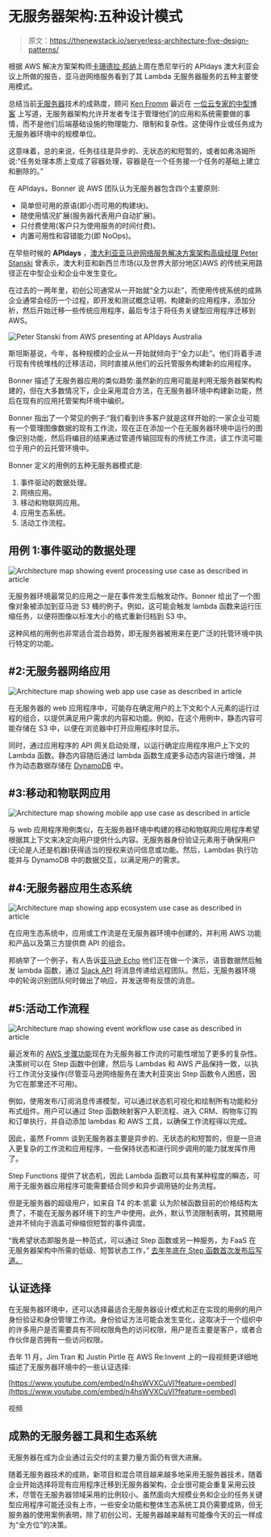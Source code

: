 # 无服务器架构:五种设计模式

> 原文：<https://thenewstack.io/serverless-architecture-five-design-patterns/>

根据 AWS 解决方案架构师[卡珊德拉·邦纳](https://www.linkedin.com/in/cassandralbonner/)上周在悉尼举行的 APIdays 澳大利亚会议上所做的报告，亚马逊网络服务看到了其 Lambda 无服务器服务的五种主要使用模式。

总结当前[无服务器](/category/serverless/)技术的成熟度，顾问 [Ken Fromm](https://twitter.com/frommww) 最近在 [一位云专家的中型博客](https://read.acloud.guru/thinking-serverless-how-new-approaches-address-modern-data-processing-needs-part-1-af6a158a3af1#.cwr6goc32) 上写道，无服务器架构允许开发者专注于管理他们的应用和系统需要做的事情，而不是他们后端基础设施的物理能力、限制和复杂性。这使得作业或任务成为无服务器环境中的规模单位。

这意味着，总的来说，任务往往是异步的、无状态的和短暂的，或者如弗洛姆所说:“任务处理本质上变成了容器处理，容器是在一个任务接一个任务的基础上建立和删除的。”

在 APIdays，Bonner 说 AWS 团队认为无服务器包含四个主要原则:

*   简单但可用的原语(即小而可用的构建块)。
*   随使用情况扩展(服务器代表用户自动扩展)。
*   只付费使用(客户只为使用服务的时间付费)。
*   内置可用性和容错能力(即 NoOps)。

在早些时候的 **APIdays** ，[澳大利亚亚马逊网络服务解决方案架构高级经理 Peter Stanski](https://twitter.com/pstanski) 曾表示，澳大利亚和新西兰市场(以及世界大部分地区)AWS 的传统采用路径正在中型企业和企业中发生变化。

在过去的一两年里，初创公司通常从一开始就“全力以赴”，而使用传统系统的成熟企业通常会经历一个过程，即开发和测试概念证明，构建新的应用程序，添加分析，然后开始迁移一些传统应用程序，最后专注于将任务关键型应用程序迁移到 AWS。

![Peter Stanski from AWS presenting at APIdays Australia](img/4ac4ce5ae3453f32e6934325f431da8f.png)

斯坦斯基说，今年，各种规模的企业从一开始就倾向于“全力以赴”。他们将着手进行现有传统堆栈的迁移活动，同时直接从他们的云托管服务构建新的应用程序。

Bonner 描述了无服务器应用的类似趋势:虽然新的应用可能是利用无服务器架构构建的，但在大多数情况下，企业采用混合方法，在无服务器环境中构建新功能，然后在现有的应用托管架构环境中编织。

Bonner 指出了一个常见的例子:“我们看到许多客户就是这样开始的:一家企业可能有一个管理图像数据的现有工作流，现在正在添加一个在无服务器环境中运行的图像识别功能，然后将编目的结果通过管道传输回现有的传统工作流，该工作流可能位于用户的云托管环境中。

Bonner 定义的用例的五种无服务器模式是:

1.  事件驱动的数据处理。
2.  网络应用。
3.  移动和物联网应用。
4.  应用生态系统。
5.  活动工作流程。

## 用例 1:事件驱动的数据处理

![Architecture map showing event processing use case as described in article](img/045220748eadaf6bff3a9a6b6e1ae8d9.png)

无服务器环境最常见的应用之一是在事件发生后触发动作。Bonner 给出了一个图像对象被添加到亚马逊 S3 桶的例子。例如，这可能会触发 lambda 函数来运行压缩任务，以便将图像以标准大小的格式重新归档到 S3 中。

这种风格的用例也非常适合混合趋势，即无服务器被用来在更广泛的托管环境中执行特定的功能。

## #2:无服务器网络应用

![Architecture map showing web app use case as described in article](img/08fe11b3b63ff237369f4c95b8aa41d0.png)

在无服务器的 web 应用程序中，可能存在确定用户的上下文和个人元素的运行过程的组合，以提供满足用户需求的内容和功能。例如，在这个用例中，静态内容可能存储在 S3 中，以便在浏览器中打开应用程序时显示。

同时，通过应用程序的 API 网关启动处理，以运行确定应用程序用户上下文的 Lambda 函数。静态内容随后通过 lambda 函数生成更多动态内容进行增强，并作为动态数据存储在 [DynamoDB](https://aws.amazon.com/dynamodb/) 中。

## #3:移动和物联网应用

![Architecture map showing mobile app use case as described in article](img/28ad7d5e8921d85e95e8fac7b38ee115.png)

与 web 应用程序用例类似，在无服务器环境中构建的移动和物联网应用程序希望根据其上下文来决定向用户提供什么内容。无服务器身份验证元素用于确保用户(无论是人还是机器)获得适当的授权来访问信息或功能。然后，Lambdas 执行功能并与 DynamoDB 中的数据交互，以满足用户的需求。

## #4:无服务器应用生态系统

![Architecture map showing app ecosystem use case as described in article](img/c73abee6f36df07d4155219287a6d8e1.png)

在应用生态系统中，应用或工作流是在无服务器环境中创建的，并利用 AWS 功能和产品以及第三方提供商 API 的组合。

邦纳举了一个例子，有人告诉[亚马逊 Echo](https://www.amazon.com/Amazon-Echo-Bluetooth-Speaker-with-WiFi-Alexa/dp/B00X4WHP5E) 他们正在做一个演示，语音数据然后触发 lambda 函数，通过 [Slack API](https://api.slack.com/) 将消息传递给远程团队。然后，无服务器环境中的轮询识别团队何时做出了响应，并发送带有反馈的消息。

## #5:活动工作流程

![Architecture map showing event workflow use case as described in article](img/79ee30546081f5c239c40dd3a487cc81.png)

最近发布的 [AWS 步骤功能](https://aws.amazon.com/step-functions/)现在为无服务器工作流的可能性增加了更多的复杂性。决策树可以在 Step 函数中创建，然后与 Lambdas 和 AWS 产品保持一致，以执行工作流分支操作(尽管亚马逊网络服务在澳大利亚突出 Step 函数令人困惑，因为它在那里还不可用)。

例如，使用发布/订阅消息传递模型，可以通过状态机可视化和绘制所有功能和分布式组件。用户可以通过 Step 函数映射客户入职流程、进入 CRM、购物车订购和订单执行，并自动添加 lambdas 和 AWS 工具，以确保工作流程得以完成。

因此，虽然 Fromm 谈到无服务器主要是异步的、无状态的和短暂的，但是一旦进入更复杂的工作流和应用程序，一些保持状态和进行同步调用的能力就发挥作用了。

Step Functions 提供了状态机，因此 Lambda 函数可以具有某种程度的瞬态，可用于无服务器应用程序可能需要结合同步和异步调用链的业务流程。

但是无服务器的超级用户，如来自 T4 的本·凯霍 认为阶梯函数目前的价格结构太贵了，不能在无服务器环境下的生产中使用。此外，默认节流限制表明，其预期用途并不倾向于涵盖可伸缩但短暂的事件调度。

“我希望状态即服务是一种范式，可以通过 Step 函数或另一种服务，为 FaaS 在无服务器架构中所需的低级、短暂状态工作，” [去年年底在 Step 函数首次发布后写道。](https://serverless.zone/faas-is-stateless-and-aws-step-functions-provides-state-as-a-service-2499d4a6e412#.wnf8htfg1)

## 认证选择

在无服务器环境中，还可以选择最适合无服务器设计模式和正在实现的用例的用户身份验证和身份管理工作流。身份验证方法可能会发生变化，这取决于一个组织中的许多用户是否需要具有不同权限角色的访问权限，用户是否主要是客户，或者合作伙伴是否拥有一些访问权限。

去年 11 月，Jim Tran 和 Justin Pirtle 在 AWS Re:Invent 上的一段视频更详细地描述了无服务器环境中的一些认证选择:

[https://www.youtube.com/embed/n4hsWVXCuVI?feature=oembed](https://www.youtube.com/embed/n4hsWVXCuVI?feature=oembed)

视频

## 成熟的无服务器工具和生态系统

无服务器在成为企业通过云交付的主要力量方面仍有很大进展。

随着无服务器技术的成熟，新项目和混合项目越来越多地采用无服务器技术，随着企业开始选择将现有应用程序迁移到无服务器架构，企业很可能会重复采用云技术，尽管在无服务器领域采用的比例较小。虽然面向大规模业务和企业的任务关键型应用程序可能还没有上市，一些安全功能和整体生态系统工具仍需要成熟，但无服务器的使用案例表明，除了初创公司，无服务器越来越有可能像今天的云一样成为“全方位”的决策。

<svg xmlns:xlink="http://www.w3.org/1999/xlink" viewBox="0 0 68 31" version="1.1"><title>Group</title> <desc>Created with Sketch.</desc></svg>